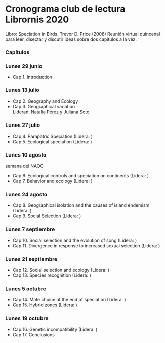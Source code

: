 # Cronograma club de lectura Librornis 2020
Libro: Speciation in Birds. Trevor D. Price (2008)
Reunión virtual quincenal para leer, disectar y discutir ideas sobre dos capítulos a la vez.

### Capítulos

### Lunes 29 junio
* Cap 1. Introduction

### Lunes 13 julio 
* Cap 2. Geography and Ecology
* Cap 3. Geographical variation\
Lideran: Natalia Pérez y Juliana Soto

### Lunes 27 julio
* Cap 4. Parapatric Speciation (Lidera: )
* Cap 5. Ecological speciation (Lidera: )

### Lunes 10 agosto
semana del NAOC
* Cap 6. Ecological controls and speciation on continents (Lidera: )
* Cap 7. Behavior and ecology (Lidera: )

### Lunes 24 agosto
* Cap 8. Geographical isolation and the causes of island endemism (Lidera: )
* Cap 9. Social Selection (Lidera: )

### Lunes 7 septiembre
* Cap 10. Social selection and the evolution of song (Lidera: )
* Cap 11. Divergence in response to increased sexual selection (Lidera: )

### Lunes 21 septiembre
* Cap 12. Social selection and ecology (Lidera: )
* Cap 13. Species recognition (Lidera: )

### Lunes 5 octubre
* Cap 14. Mate choice at the end of speciation (Lidera: )
* Cap 15. Hybrid zones (Lidera: )

### Lunes 19 octubre
* Cap 16. Genetic incompatibility (Lidera: )
* Cap 17. Conclusions
